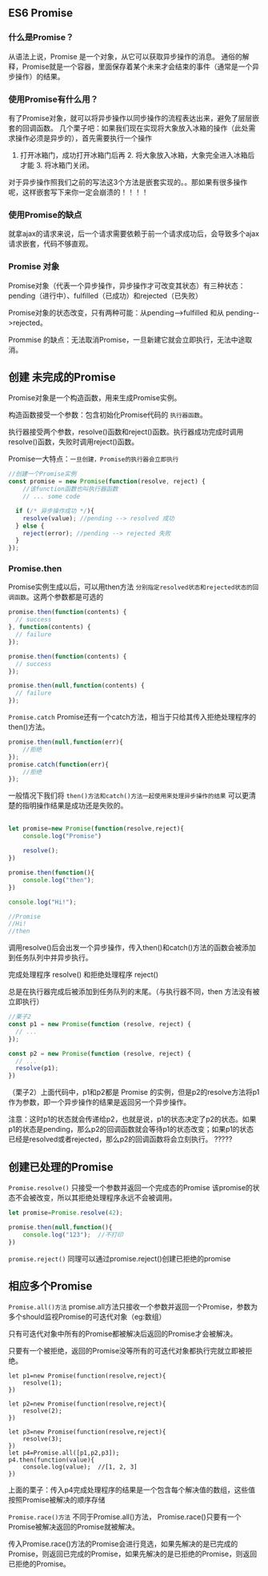 ﻿## ES6 Promise
### 什么是Promise？
从语法上说，Promise 是一个对象，从它可以获取异步操作的消息。
通俗的解释，Promise就是一个容器，里面保存着某个未来才会结束的事件（通常是一个异步操作）的结果。

### 使用Promise有什么用？
有了Promise对象，就可以将异步操作以同步操作的流程表达出来，避免了层层嵌套的回调函数。
几个栗子吧：如果我们现在实现将大象放入冰箱的操作（此处需求操作必须是异步的），首先需要执行一个操作 
1. 打开冰箱门，成功打开冰箱门后再 2. 将大象放入冰箱，大象完全进入冰箱后才能 3. 将冰箱门关闭。

对于异步操作照我们之前的写法这3个方法是嵌套实现的。。那如果有很多操作呢，这样嵌套写下来你一定会崩溃的！！！！

### 使用Promise的缺点
就拿ajax的请求来说，后一个请求需要依赖于前一个请求成功后，会导致多个ajax请求嵌套，代码不够直观。


### Promise 对象
Promise对象（代表一个异步操作，异步操作才可改变其状态）有三种状态：
pending（进行中）、fulfilled（已成功）和rejected（已失败）

Promise对象的状态改变，只有两种可能：从pending-->fulfilled 和从 pending-->rejected。

Prommise 的缺点：无法取消Promise，一旦新建它就会立即执行，无法中途取消。

## 创建 未完成的Promise

Promise对象是一个构造函数，用来生成Promise实例。

构造函数接受一个参数：包含初始化Promise代码的 ``执行器函数``。

执行器接受两个参数，resolve()函数和reject()函数。执行器成功完成时调用resolve()函数，失败时调用reject()函数。

Promise一大特点：``一旦创建，Promise的执行器会立即执行``
```js
//创建一个Promise实例
const promise = new Promise(function(resolve, reject) { 
    //该function函数也叫执行器函数
    // ... some code

  if (/* 异步操作成功 */){  
    resolve(value); //pending --> resolved 成功
  } else {
    reject(error); //pending --> rejected 失败
  }
});
```
### Promise.then
Promise实例生成以后，可以用then方法 ``分别指定resolved状态和rejected状态的回调函数``。这两个参数都是可选的
```js
promise.then(function(contents) {  
  // success
}, function(contents) {
  // failure
});

promise.then(function(contents) {  
  // success
});

promise.then(null,function(contents) {  
  // failure
});
```

``Promise.catch``
Promise还有一个catch方法，相当于只给其传入拒绝处理程序的then()方法。
```js
promise.then(null,function(err){
	//拒绝
});
promise.catch(function(err){
	//拒绝
});
```
一般情况下我们将 ``then()方法和catch()方法一起使用来处理异步操作的结果`` 可以更清楚的指明操作结果是成功还是失败的。
## 
```js
let promise=new Promise(function(resolve,reject){
	console.log("Promise")
	
	resolve();
})

promise.then(function(){
	console.log("then");
})

console.log("Hi!");

//Promise
//Hi!
//then
```
调用resolve()后会出发一个异步操作，传入then()和catch()方法的函数会被添加到任务队列中并异步执行。

完成处理程序 resolve() 和拒绝处理程序 reject()

总是在执行器完成后被添加到任务队列的末尾。（与执行器不同，then 方法没有被立即执行）

```js
//栗子2
const p1 = new Promise(function (resolve, reject) {
  // ...
});

const p2 = new Promise(function (resolve, reject) {
  // ...
  resolve(p1);
})
```
（栗子2）上面代码中，p1和p2都是 Promise 的实例，但是p2的resolve方法将p1作为参数，即一个异步操作的结果是返回另一个异步操作。

注意：这时p1的状态就会传递给p2，也就是说，p1的状态决定了p2的状态。如果p1的状态是pending，那么p2的回调函数就会等待p1的状态改变；如果p1的状态已经是resolved或者rejected，那么p2的回调函数将会立刻执行。  ?????

## 创建已处理的Promise
 ``Promise.resolve()``
只接受一个参数并返回一个完成态的Promise 该promise的状态不会被改变，所以其拒绝处理程序永远不会被调用。
```js
let promise=Promise.resolve(42);

promise.then(null,function(){
	console.log("123");  //不打印
})
```

``promise.reject()``
同理可以通过promise.reject()创建已拒绝的promise

## 相应多个Promise
``Promise.all()方法``
promise.all方法只接收一个参数并返回一个Promise，参数为多个should监视Promise的可迭代对象（eg:数组）

只有可迭代对象中所有的Promise都被解决后返回的Promise才会被解决。

只要有一个被拒绝，返回的Promise没等所有的可迭代对象都执行完就立即被拒绝。

```
let p1=new Promise(function(resolve,reject){
	resolve(1);
})

let p2=new Promise(function(resolve,reject){
	resolve(2);
})

let p3=new Promise(function(resolve,reject){
	resolve(3);
})
let p4=Promise.all([p1,p2,p3]);
p4.then(function(value){
	console.log(value);  //[1, 2, 3]
})
```
上面的栗子：传入p4完成处理程序的结果是一个包含每个解决值的数组，这些值按照Promise被解决的顺序存储

``Promise.race()方法``
不同于Promise.all()方法， Promise.race()只要有一个Promise被解决返回的Promise就被解决。

传入Promise.race()方法的Promise会进行竞选，如果先解决的是已完成的Promise，则返回已完成的Promise，如果先解决的是已拒绝的Promise，则返回已拒绝的Promise。